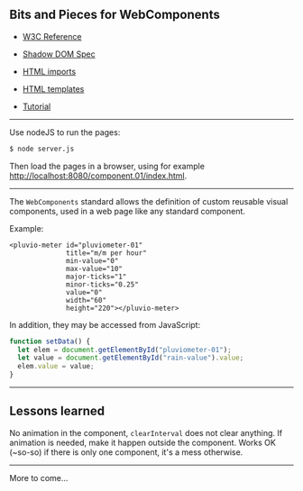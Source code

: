 ## Bits and Pieces for WebComponents

- [W3C Reference](http://w3c.github.io/webcomponents/spec/custom/)
- [Shadow DOM Spec](https://w3c.github.io/webcomponents/spec/shadow/)
- [HTML imports](http://w3c.github.io/webcomponents/spec/imports/)
- [HTML templates](https://html.spec.whatwg.org/multipage/webappapis.html)

- [Tutorial](https://auth0.com/blog/web-components-how-to-craft-your-own-custom-components/)

---

Use nodeJS to run the pages:
 ```bash
 $ node server.js
```

Then load the pages in a browser, using for example [http://localhost:8080/component.01/index.html](http://localhost:8080/component.01/index.html).

---

The `WebComponents` standard allows the definition of custom reusable visual components, used in a web page like any standard component.

Example:
```hntml
<pluvio-meter id="pluviometer-01"
              title="m/m per hour"
              min-value="0"
              max-value="10"
              major-ticks="1"
              minor-ticks="0.25"
              value="0"
              width="60"
              height="220"></pluvio-meter>
```
In addition, they may be accessed from JavaScript:
```javascript
function setData() {
  let elem = document.getElementById("pluviometer-01");
  let value = document.getElementById("rain-value").value;
  elem.value = value;
}
```
---

## Lessons learned

No animation in the component, `clearInterval` does not clear anything.
If animation is needed, make it happen outside the component.
Works OK (~so-so) if there is only one component, it's a mess otherwise.

---

More to come...
